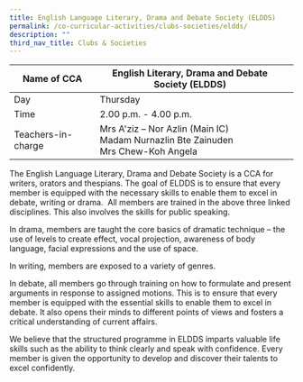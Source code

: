 ```yaml
---
title: English Language Literary, Drama and Debate Society (ELDDS)
permalink: /co-curricular-activities/clubs-societies/eldds/
description: ""
third_nav_title: Clubs & Societies
---
```

|Name of CCA|English Literary, Drama and Debate Society (ELDDS)|  |
| -------- | ------- | --------------- |
|Day | Thursday  | 
| Time |2.00 p.m. - 4.00 p.m. 
|Teachers-in-charge |Mrs A'ziz – Nor Azlin (Main IC)<br>Madam Nurnazlin Bte Zainuden <br>Mrs Chew-Koh Angela


<p style="box-sizing: inherit; font-size: 1em;">The English Language Literary, Drama and Debate Society is a CCA for writers, orators and thespians. The goal of ELDDS is to ensure that every member is equipped with the necessary skills to enable them to excel in debate, writing or drama.  &nbsp;All members are trained in the above three linked disciplines. This also involves the skills for public speaking.</p> 
	
<p style="box-sizing: inherit; font-size: 1em;">In drama, members are taught the core basics of dramatic technique – the use of levels to create effect, vocal projection, awareness of body language, facial expressions and the use of space.</p>

<p style="box-sizing: inherit; font-size: 1em;"> In writing, members are exposed to a variety of genres.</p>

<p style="box-sizing: inherit; font-size: 1em;">In debate, all members go through training on how to formulate and present arguments in response to assigned motions. This is to ensure that every member is equipped with the essential skills to enable them to excel in debate. It also opens their minds to different points of views and fosters a critical understanding of current affairs.</p>

<p style="box-sizing: inherit; font-size: 1em;">
We believe that the structured programme in ELDDS imparts valuable life skills such as the ability to think clearly and speak with confidence. Every member is given the opportunity to develop and discover their talents to excel confidently.</p>